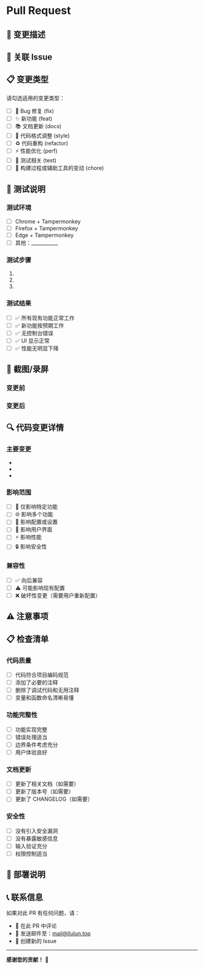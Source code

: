 # Pull Request

## 📝 变更描述

<!-- 简要描述本次变更的内容和目的 -->

## 🔗 关联 Issue

<!-- 如果此 PR 解决了某个 Issue，请使用以下格式：-->
<!-- Closes #123 -->
<!-- Fixes #456 -->
<!-- Resolves #789 -->

## 📋 变更类型

请勾选适用的变更类型：

- [ ] 🐛 Bug 修复 (fix)
- [ ] ✨ 新功能 (feat)
- [ ] 📚 文档更新 (docs)
- [ ] 🎨 代码格式调整 (style)
- [ ] ♻️ 代码重构 (refactor)
- [ ] ⚡ 性能优化 (perf)
- [ ] 🧪 测试相关 (test)
- [ ] 🔧 构建过程或辅助工具的变动 (chore)

## 🧪 测试说明

### 测试环境
- [ ] Chrome + Tampermonkey
- [ ] Firefox + Tampermonkey
- [ ] Edge + Tampermonkey
- [ ] 其他：___________

### 测试步骤
<!-- 描述如何测试这些变更 -->
1. 
2. 
3. 

### 测试结果
- [ ] ✅ 所有现有功能正常工作
- [ ] ✅ 新功能按预期工作
- [ ] ✅ 无控制台错误
- [ ] ✅ UI 显示正常
- [ ] ✅ 性能无明显下降

## 📸 截图/录屏

<!-- 如果有 UI 变更，请提供前后对比截图或录屏 -->

### 变更前
<!-- 截图或描述 -->

### 变更后
<!-- 截图或描述 -->

## 🔍 代码变更详情

### 主要变更
<!-- 列出主要的代码变更 -->
- 
- 
- 

### 影响范围
- [ ] 🎯 仅影响特定功能
- [ ] 🌐 影响多个功能
- [ ] 🔧 影响配置或设置
- [ ] 🎨 影响用户界面
- [ ] ⚡ 影响性能
- [ ] 🔒 影响安全性

### 兼容性
- [ ] ✅ 向后兼容
- [ ] ⚠️ 可能影响现有配置
- [ ] ❌ 破坏性变更（需要用户重新配置）

## ⚠️ 注意事项

<!-- 列出任何需要特别注意的事项、已知风险或限制 -->

## 📋 检查清单

### 代码质量
- [ ] 代码符合项目编码规范
- [ ] 添加了必要的注释
- [ ] 删除了调试代码和无用注释
- [ ] 变量和函数命名清晰易懂

### 功能完整性
- [ ] 功能实现完整
- [ ] 错误处理适当
- [ ] 边界条件考虑充分
- [ ] 用户体验良好

### 文档更新
- [ ] 更新了相关文档（如需要）
- [ ] 更新了版本号（如需要）
- [ ] 更新了 CHANGELOG（如需要）

### 安全性
- [ ] 没有引入安全漏洞
- [ ] 没有暴露敏感信息
- [ ] 输入验证充分
- [ ] 权限控制适当

## 🚀 部署说明

<!-- 如果需要特殊的部署步骤，请在此说明 -->

## 📞 联系信息

如果对此 PR 有任何问题，请：
- 💬 在此 PR 中评论
- 📧 发送邮件至：mail@llulun.top
- 🐛 创建新的 Issue

---

**感谢您的贡献！** 🙏

<!-- 
提交 PR 前请确保：
1. 已经充分测试了变更
2. 代码符合项目规范
3. 填写了完整的 PR 信息
4. 关联了相关的 Issue
-->